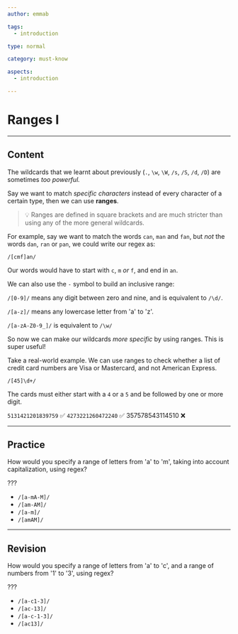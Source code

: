 ```yaml
---
author: emmab

tags:
  - introduction

type: normal

category: must-know

aspects:
  - introduction

---
```


# Ranges I

---
## Content

The wildcards that we learnt about previously (`.`, `\w`, `\W`, `/s`, `/S`, `/d`, `/D`) are sometimes *too powerful.*

Say we want to match *specific characters* instead of every character of a certain type, then we can use **ranges**.

> 💡 Ranges are defined in square brackets and are much stricter than using any of the more general wildcards.

For example, say we want to match the words `can`, `man` and `fan`, but *not* the words `dan`, `ran` or `pan`, we could write our regex as:

```
/[cmf]an/
```

Our words would have to start with `c`, `m` *or* `f`, and end in `an`.

We can also use the `-` symbol to build an inclusive range:

`/[0-9]/` means any digit between zero and nine, and is equivalent to `/\d/`.

`/[a-z]/` means any lowercase letter from 'a' to 'z'.

`/[a-zA-Z0-9_]/` is equivalent to `/\w/`

So now we can make our wildcards *more specific* by using ranges. This is super useful! 

Take a real-world example. We can use ranges to check whether a list of credit card numbers are Visa or Mastercard, and not American Express.

```
/[45]\d+/
```

The cards must either start with a `4` or a `5` and be followed by one or more digit.

`5131421201839759` ✅
`4273221260472240` ✅
357578543114510 ❌

---
## Practice

How would you specify a range of letters from 'a' to 'm', taking into account capitalization, using regex?

???

* `/[a-mA-M]/`
* `/[am-AM]/`
* `/[a-m]/`
* `/[amAM]/`

---
## Revision

How would you specify a range of letters from 'a' to 'c', and a range of numbers from '1' to '3', using regex?

???

* `/[a-c1-3]/`
* `/[ac-13]/`
* `/[a-c-1-3]/`
* `/[ac13]/`
